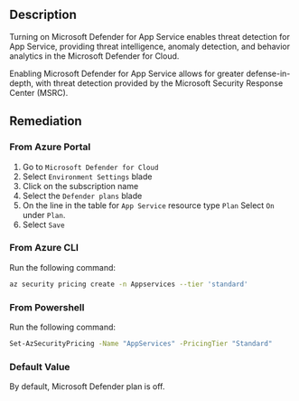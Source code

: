 ## Description

Turning on Microsoft Defender for App Service enables threat detection for App Service, providing threat intelligence, anomaly detection, and behavior analytics in the Microsoft Defender for Cloud.

Enabling Microsoft Defender for App Service allows for greater defense-in-depth, with threat detection provided by the Microsoft Security Response Center (MSRC).

## Remediation

### From Azure Portal

1. Go to `Microsoft Defender for Cloud`
2. Select `Environment Settings` blade
3. Click on the subscription name
4. Select the `Defender plans` blade
5. On the line in the table for `App Service` resource type `Plan` Select `On` under `Plan`.
6. Select `Save`

### From Azure CLI

Run the following command:

```bash
az security pricing create -n Appservices --tier 'standard'
```

### From Powershell

Run the following command:

```bash
Set-AzSecurityPricing -Name "AppServices" -PricingTier "Standard"
```

### Default Value

By default, Microsoft Defender plan is off.